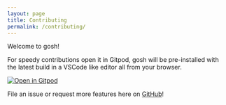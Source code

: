 ```yaml
---
layout: page
title: Contributing
permalink: /contributing/
---
```


Welcome to gosh!

For speedy contributions open it in Gitpod, gosh will be pre-installed with the
latest build in a VSCode like editor all from your browser.

[![Open in Gitpod](https://gitpod.io/button/open-in-gitpod.svg)](https://gitpod.io/#https://github.com/JesterOrNot/gosh)

File an issue or request more features here on
[GitHub](https://github.com/JesterOrNot/gosh/issues/new/choose)!

<!--WIP-->
